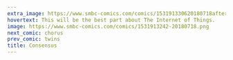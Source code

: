 ```yaml
---
extra_image: https://www.smbc-comics.com/comics/153191330620180718after.png
hovertext: This will be the best part about The Internet of Things.
image: https://www.smbc-comics.com/comics/1531913242-20180718.png
next_comic: chorus
prev_comic: twins
title: Consensus
---
```


